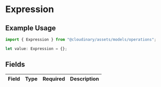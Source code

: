 # Expression

## Example Usage

```typescript
import { Expression } from "@cloudinary/assets/models/operations";

let value: Expression = {};
```

## Fields

| Field       | Type        | Required    | Description |
| ----------- | ----------- | ----------- | ----------- |